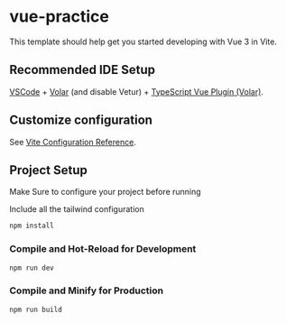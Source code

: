 # vue-practice

This template should help get you started developing with Vue 3 in Vite.

## Recommended IDE Setup

[VSCode](https://code.visualstudio.com/) + [Volar](https://marketplace.visualstudio.com/items?itemName=Vue.volar) (and disable Vetur) + [TypeScript Vue Plugin (Volar)](https://marketplace.visualstudio.com/items?itemName=Vue.vscode-typescript-vue-plugin).

## Customize configuration

See [Vite Configuration Reference](https://vitejs.dev/config/).

## Project Setup

Make Sure to configure your project before running 

Include all the tailwind configuration

```sh
npm install
```

### Compile and Hot-Reload for Development

```sh
npm run dev
```

### Compile and Minify for Production

```sh
npm run build
```
